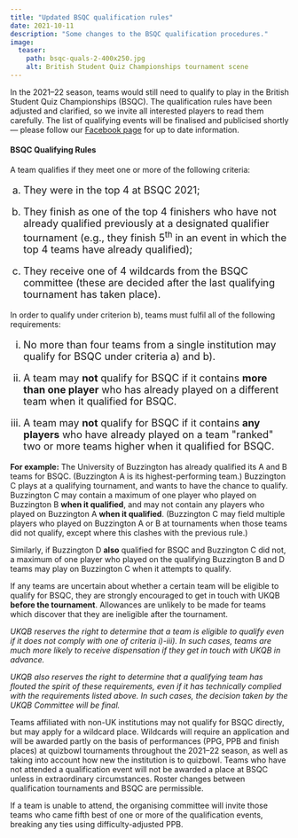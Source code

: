 ```yaml
---
title: "Updated BSQC qualification rules"
date: 2021-10-11
description: "Some changes to the BSQC qualification procedures."
image:
  teaser:
    path: bsqc-quals-2-400x250.jpg
    alt: British Student Quiz Championships tournament scene
---
```


In the 2021–22 season, teams would still need to qualify to play in the British Student Quiz Championships (BSQC). The qualification rules have been adjusted and clarified, so we invite all interested players to read them carefully. The list of qualifying events will be finalised and publicised shortly — please follow our [Facebook page](https://www.facebook.com/quizbowluk) for up to date information.

#### BSQC Qualifying Rules

A team qualifies if they meet one or more of the following criteria:

<ol type="a">
<li style="font-size: 18px"><p style="font-size: 18px">They were in the top 4 at BSQC 2021;</p></li>
<li style="font-size: 18px"><p style="font-size: 18px">They finish as one of the top 4 finishers who have not already qualified previously at a designated qualifier tournament (e.g., they finish 5<sup>th</sup> in an event in which the top 4 teams have already qualified);</p></li>
<li style="font-size: 18px"><p style="font-size: 18px">They receive one of 4 wildcards from the BSQC committee (these are decided after the last qualifying tournament has taken place).</p></li>
</ol>

In order to qualify under criterion b), teams must fulfil all of the following requirements:

<ol type="i">
<li style="font-size: 18px"><p style="font-size: 18px">No more than four teams from a single institution may qualify for BSQC under criteria a) and b).</p></li>
<li style="font-size: 18px"><p style="font-size: 18px">A team may <span style="font-weight: bold">not</span> qualify for BSQC if it contains <span style="font-weight: bold">more than one player</span> who has already played on a different team when it qualified for BSQC.</p></li>
<li style="font-size: 18px"><p style="font-size: 18px">A team may <span style="font-weight: bold">not</span> qualify for BSQC if it contains <span style="font-weight: bold">any players</span> who have already played on a team "ranked" two or more teams higher when it qualified for BSQC.</p></li>
</ol>

<b>For example:</b> The University of Buzzington has already qualified its A and B teams for BSQC. (Buzzington A is its highest-performing team.) Buzzington C plays at a qualifying tournament, and wants to have the chance to qualify. Buzzington C may contain a maximum of one player who played on Buzzington B <b>when it qualified</b>, and may not contain any players who played on Buzzington A <b>when it qualified</b>. (Buzzington C may field multiple players who played on Buzzington A or B at tournaments when those teams did not qualify, except where this clashes with the previous rule.)

Similarly, if Buzzington D <b>also</b> qualified for BSQC and Buzzington C did not, a maximum of one player who played on the qualifying Buzzington B and D teams may play on Buzzington C when it attempts to qualify.

If any teams are uncertain about whether a certain team will be eligible to qualify for BSQC, they are strongly encouraged to get in touch with UKQB <b>before the tournament</b>. Allowances are unlikely to be made for teams which discover that they are ineligible after the tournament.

<i>UKQB reserves the right to determine that a team is eligible to qualify even if it does not comply with one of criteria i)-iii). In such cases, teams are much more likely to receive dispensation if they get in touch with UKQB in advance.</i>

<i>UKQB also reserves the right to determine that a qualifying team has flouted the spirit of these requirements, even if it has technically complied with the requirements listed above. In such cases, the decision taken by the UKQB Committee will be final.</i>

Teams affiliated with non-UK institutions may not qualify for BSQC directly, but may apply for a wildcard place. Wildcards will require an application and will be awarded partly on the basis of performances (PPG, PPB and finish places) at quizbowl tournaments throughout the 2021–22 season, as well as taking into account how new the institution is to quizbowl. Teams who have not attended a qualification event will not be awarded a place at BSQC unless in extraordinary circumstances. Roster changes between qualification tournaments and BSQC are permissible.

If a team is unable to attend, the organising committee will invite those teams who came fifth best of one or more of the qualification events, breaking any ties using difficulty-adjusted PPB.
